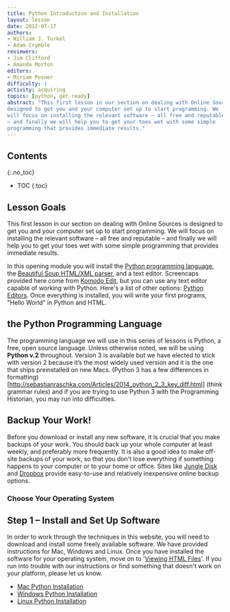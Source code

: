 ```yaml
---
title: Python Introduction and Installation 
layout: lesson
date: 2012-07-17
authors:
- William J. Turkel
- Adam Crymble
reviewers:
- Jim Clifford
- Amanda Morton
editors:
- Miriam Posner
difficulty: 1
activity: acquiring
topics: [python, get-ready]
abstract: "This first lesson in our section on dealing with Online Sources is
designed to get you and your computer set up to start programming. We
will focus on installing the relevant software – all free and reputable
– and finally we will help you to get your toes wet with some simple
programming that provides immediate results."
---
```


## Contents
{:.no_toc}

* TOC
{:toc}

Lesson Goals
------------

This first lesson in our section on dealing with Online Sources is
designed to get you and your computer set up to start programming. We
will focus on installing the relevant software – all free and reputable
– and finally we will help you to get your toes wet with some simple
programming that provides immediate results.

In this opening module you will install the [Python programming
language][], the [Beautiful Soup HTML/XML parser][], and a text editor.
Screencaps provided here come from [Komodo Edit][], but you can use any
text editor capable of working with Python. Here's a list of other
options: [Python Editors][]. Once everything is installed, you will
write your first programs, "Hello World" in Python and HTML.

the Python Programming Language
-------------------------------

The programming language we will use in this series of lessons is Python, 
a free, open source language. Unless otherwise noted, we will be using 
**Python v.2** throughout. Version 3 is available but we have elected to 
stick with version 2 because it’s the most widely used version 
and it is the one that ships preinstalled on new Macs. (Python 3 has a few differences in formatting)[http://sebastianraschka.com/Articles/2014_python_2_3_key_diff.html] (think grammar rules) and if you are trying to use 
Python 3 with the Programming Historian, you may run into difficulties. 

Backup Your Work!
-----------------

Before you download or install any new software, it is crucial that you
make backups of your work. You should back up your whole computer at least
weekly, and preferably more frequently. It is also a good idea to make
off-site backups of your work, so that you don't lose everything if
something happens to your computer or to your home or office. Sites like
[Jungle Disk][] and [Dropbox][] provide easy-to-use and relatively
inexpensive online backup options.

### Choose Your Operating System

Step 1 – Install and Set Up Software
------------------------------------

In order to work through the techniques in this website, you will need to
download and install some freely available software. We have provided
instructions for Mac, Windows and Linux. Once you have installed the
software for your operating system, move on to '[Viewing HTML Files][]'.
If you run into trouble with our instructions or find something that
doesn't work on your platform, please let us know.

-   [Mac Python Installation][]
-   [Windows Python Installation][]
-   [Linux Python Installation][]

  [Python programming language]: http://www.python.org/
  [Beautiful Soup HTML/XML parser]: http://www.crummy.com/software/BeautifulSoup/
  [Komodo Edit]: http://www.activestate.com/komodo-edit
  [Python Editors]: http://wiki.python.org/moin/PythonEditors/
  [Zotero]: http://www.zotero.org/
  [Jungle Disk]: https://www.jungledisk.com/
  [Dropbox]: https://www.dropbox.com/home
  [Viewing HTML Files]: /lessons/viewing-html-files
  [Mac Python Installation]: /lessons/mac-installation
  [Windows Python Installation]: /lessons/windows-installation
  [Linux Python Installation]: /lessons/linux-installation
